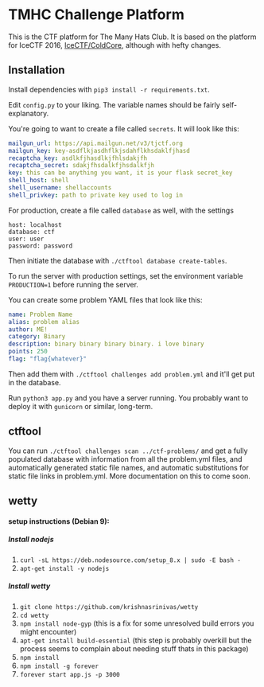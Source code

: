 # TMHC Challenge Platform

This is the CTF platform for The Many Hats Club. It is based on the platform for IceCTF 2016, [IceCTF/ColdCore](https://github.com/IceCTF/ColdCore), although with hefty changes.

## Installation

Install dependencies with `pip3 install -r requirements.txt`.

Edit `config.py` to your liking. The variable names should be fairly
self-explanatory.

You're going to want to create a file called `secrets`. It will look like this:

```yml
mailgun_url: https://api.mailgun.net/v3/tjctf.org
mailgun_key: key-asdflkjasdhflkjsdahflkhsdaklfjhasd
recaptcha_key: asdlkfjhasdlkjfhlsdakjfh
recaptcha_secret: sdakjfhsdalkfjhsdalkfjh
key: this can be anything you want, it is your flask secret_key
shell_host: shell
shell_username: shellaccounts
shell_privkey: path to private key used to log in
```

For production, create a file called `database` as well, with the settings
```
host: localhost
database: ctf
user: user
password: password
```

Then initiate the database with `./ctftool database create-tables`.

To run the server with production settings, set the environment variable `PRODUCTION=1` before running the server.

You can create some problem YAML files that look like this:

```yml
name: Problem Name
alias: problem alias
author: ME!
category: Binary
description: binary binary binary binary. i love binary
points: 250
flag: "flag{whatever}"
```

Then add them with `./ctftool challenges add problem.yml` and it'll get put in the
database.

Run `python3 app.py` and you have a server running. You probably want to deploy
it with `gunicorn` or similar, long-term.

## ctftool

You can run `./ctftool challenges scan ../ctf-problems/` and get a fully populated database
with information from all the problem.yml files, and automatically generated
static file names, and automatic substitutions for static file links in
problem.yml. More documentation on this to come soon.

## wetty

#### setup instructions (Debian 9):

##### Install nodejs
1. `curl -sL https://deb.nodesource.com/setup_8.x | sudo -E bash -`
1. `apt-get install -y nodejs`

##### Install wetty
1. `git clone https://github.com/krishnasrinivas/wetty`
1. `cd wetty`
1. `npm install node-gyp`                           (this is a fix for some unresolved build errors you might encounter)
1. `apt-get install build-essential`                (this step is probably overkill but the process seems to complain about needing stuff thats in this package)
1. `npm install`
1. `npm install -g forever`
1. `forever start app.js -p 3000`


